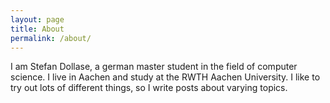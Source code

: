 ```yaml
---
layout: page
title: About
permalink: /about/
---
```

I am Stefan Dollase, a german master student in the field of computer science. I live in Aachen and study at the RWTH Aachen University. I like to try out lots of different things, so I write posts about varying topics.